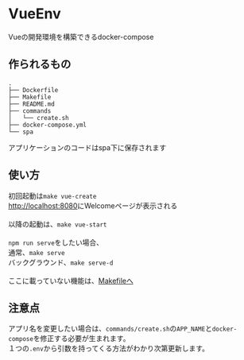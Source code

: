 # VueEnv
Vueの開発環境を構築できるdocker-compose

## 作られるもの

```
.
├── Dockerfile
├── Makefile
├── README.md
├── commands
│   └── create.sh
├── docker-compose.yml
└── spa
```

アプリケーションのコードはspa下に保存されます

## 使い方

初回起動は`make vue-create`<br>
[http://localhost:8080](http://localhost:8080)にWelcomeページが表示される<br>
<br>
以降の起動は、`make vue-start`<br>
<br>
`npm run serve`をしたい場合、<br>
通常、`make serve`<br>
バックグラウンド、`make serve-d`<br>
<br>
ここに載っていない機能は、[Makefileへ](https://github.com/yCroma/VueEnv/blob/master/Makefile)

## 注意点

アプリ名を変更したい場合は、`commands/create.sh`の`APP_NAME`と`docker-compose`を修正する必要が生まれます。<br>
１つの`.env`から引数を持ってくる方法がわかり次第更新します。
